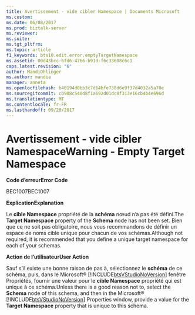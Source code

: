 ```yaml
---
title: Avertissement - vide cibler Namespace | Documents Microsoft
ms.custom: 
ms.date: 06/08/2017
ms.prod: biztalk-server
ms.reviewer: 
ms.suite: 
ms.tgt_pltfrm: 
ms.topic: article
f1_keywords: bts10.edit.error.emptyTargetNamespace
ms.assetid: 00d43bcc-6fd6-4766-b91d-f6c33608c6c1
caps.latest.revision: "6"
author: MandiOhlinger
ms.author: mandia
manager: anneta
ms.openlocfilehash: b40194d0bb3c7d64bfe738d6e9f37d4032a5a70e
ms.sourcegitcommit: cb908c540d8f1a692d01dc8f313e16cb4b4e696d
ms.translationtype: MT
ms.contentlocale: fr-FR
ms.lasthandoff: 09/20/2017
---
```

# <a name="warning---empty-target-namespace"></a><span data-ttu-id="712e4-102">Avertissement - vide cibler Namespace</span><span class="sxs-lookup"><span data-stu-id="712e4-102">Warning - Empty Target Namespace</span></span>
<span data-ttu-id="712e4-103">**Code d’erreur**</span><span class="sxs-lookup"><span data-stu-id="712e4-103">**Error Code**</span></span>  
  
 <span data-ttu-id="712e4-104">BEC1007</span><span class="sxs-lookup"><span data-stu-id="712e4-104">BEC1007</span></span>  
  
 <span data-ttu-id="712e4-105">**Explication**</span><span class="sxs-lookup"><span data-stu-id="712e4-105">**Explanation**</span></span>  
  
 <span data-ttu-id="712e4-106">Le **cible Namespace** propriété de la **schéma** nœud n’a pas été défini.</span><span class="sxs-lookup"><span data-stu-id="712e4-106">The **Target Namespace** property of the **Schema** node has not been set.</span></span> <span data-ttu-id="712e4-107">Bien que ce ne soit pas obligatoire, nous vous recommandons de définir un espace de noms cible unique pour chacun de vos schémas.</span><span class="sxs-lookup"><span data-stu-id="712e4-107">Although not required, it is recommended that you define a unique target namespace for each of your schemas.</span></span>  
  
 <span data-ttu-id="712e4-108">**Action de l’utilisateur**</span><span class="sxs-lookup"><span data-stu-id="712e4-108">**User Action**</span></span>  
  
 <span data-ttu-id="712e4-109">Sauf s’il existe une bonne raison de pas à, sélectionnez le **schéma** de ce schéma, puis, dans le Microsoft® [!INCLUDE[btsVStudioNoVersion](../includes/btsvstudionoversion-md.md)] fenêtre Propriétés, fournir une valeur pour le **cible Namespace** propriété qui est unique à ce schéma.</span><span class="sxs-lookup"><span data-stu-id="712e4-109">Unless there is a good reason not to, select the **Schema** node of this schema, and then in the Microsoft® [!INCLUDE[btsVStudioNoVersion](../includes/btsvstudionoversion-md.md)] Properties window, provide a value for the **Target Namespace** property that is unique to this schema.</span></span>